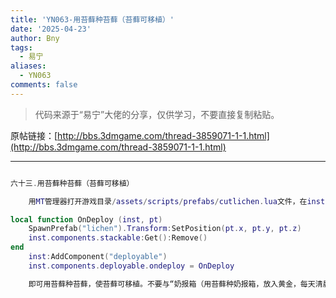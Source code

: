 ```yaml
---
title: 'YN063-用苔藓种苔藓（苔藓可移植）'
date: '2025-04-23'
author: Bny
tags:
  - 易宁
aliases:
  - YN063
comments: false
---
```


> 代码来源于“易宁”大佬的分享，仅供学习，不要直接复制粘贴。

原帖链接：[http://bbs.3dmgame.com/thread-3859071-1-1.html](http://bbs.3dmgame.com/thread-3859071-1-1.html)

---

```lua  

六十三.用苔藓种苔藓（苔藓可移植）	用MT管理器打开游戏目录/assets/scripts/prefabs/cutlichen.lua文件，在inst:AddComponent("inspectable")的下一行插入以下内容：local function OnDeploy (inst, pt)	SpawnPrefab("lichen").Transform:SetPosition(pt.x, pt.y, pt.z)	inst.components.stackable:Get():Remove()end	inst:AddComponent("deployable")	inst.components.deployable.ondeploy = OnDeploy	即可用苔藓种苔藓，使苔藓可移植。不要与“奶报箱（用苔藓种奶报箱，放入黄金，每天清晨送来报纸和5瓶牛奶，读报纸可补脑）”一同修改

```  

